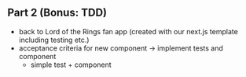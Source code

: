 ## Part 2 (Bonus: TDD)

- back to Lord of the Rings fan app (created with our next.js template including testing etc.)
- acceptance criteria for new component -> implement tests and component
  - simple test + component
